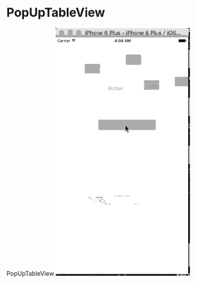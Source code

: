 # PopUpTableView
PopUpTableView
![image](https://github.com/gdrakness/PopUpTableView/blob/master/po.gif)
